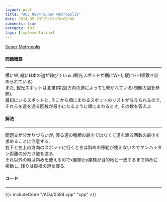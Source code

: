 ```yaml
---
layout: post
title: "AOJ 0594 Super Metropolis"
date: 2014-05-10T15:21:00+09:00
comments: true
category: AOJ
tags: [implementation]
---
```


[Super Metropolis](http://judge.u-aizu.ac.jp/onlinejudge/description.jsp?id=0594)

#### 問題概要

****

横にW, 縦にH本の道が伸びている.(観光スポットが横にW+1, 縦にH+1個敷き詰められている)  
また, 観光スポットは北東(南西)方向の道によっても繋がれている(問題の図を参照).  
最初にいるスポットと, そこから順にまわるスポットのリストが与えられるので, それらを道を通る回数が最小になるように順にまわるとき, その数を答えよ.


#### 解法

****

問題文が分かりづらいが, 渡る道の種類の最小ではなくて道を渡る回数の最小を求めることに注意する.  
右下と左上の方向のスポットに行くときは斜めの移動が使えないのでマンハッタン距離の分だけ道を渡る.  
それ以外の時は斜めを使えるのでx座標かy座標が目的地と一致するまで斜めに移動し, 残りは縦横の道を渡る.


#### コード

****

{{< includeCode "/AOJ/0594.cpp" "cpp" >}}

